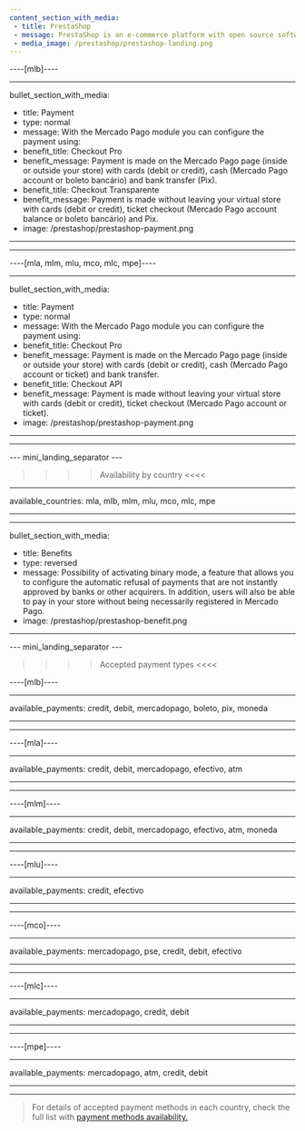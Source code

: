 ```yaml
---
content_section_with_media:
 - title: PrestaShop
 - message: PrestaShop is an e-commerce platform with open source software that allows any user to create and develop a commercial website. As official PrestaShop partners, we provide greater security and efficiency to your store.
 - media_image: /prestashop/prestashop-landing.png 
---
```

 
----[mlb]---- 

---
bullet_section_with_media:
 - title: Payment
 - type: normal
 - message: With the Mercado Pago module you can configure the payment using:
 - benefit_title: Checkout Pro
 - benefit_message: Payment is made on the Mercado Pago page (inside or outside your store) with cards (debit or credit), cash (Mercado Pago account or boleto bancário) and bank transfer (Pix).
 - benefit_title: Checkout Transparente
 - benefit_message: Payment is made without leaving your virtual store with cards (debit or credit), ticket checkout (Mercado Pago account balance or boleto bancário) and Pix.
 - image: /prestashop/prestashop-payment.png 
---
------------

----[mla, mlm, mlu, mco, mlc, mpe]----

---
bullet_section_with_media:
 - title: Payment
 - type: normal
 - message: With the Mercado Pago module you can configure the payment using:
 - benefit_title: Checkout Pro
 - benefit_message: Payment is made on the Mercado Pago page (inside or outside your store) with cards (debit or credit), cash (Mercado Pago account or ticket) and bank transfer.
 - benefit_title: Checkout API
 - benefit_message: Payment is made without leaving your virtual store with cards (debit or credit), ticket checkout (Mercado Pago account or ticket).
 - image: /prestashop/prestashop-payment.png 
---
------------

--- mini_landing_separator ---
 
>>>> Availability by country <<<<
---
available_countries: mla, mlb, mlm, mlu, mco, mlc, mpe

---

---
bullet_section_with_media:
 - title: Benefits
 - type: reversed
 - message: Possibility of activating binary mode, a feature that allows you to configure the automatic refusal of payments that are not instantly approved by banks or other acquirers. In addition, users will also be able to pay in your store without being necessarily registered in Mercado Pago.
 - image: /prestashop/prestashop-benefit.png
---
 
--- mini_landing_separator ---
 
>>>> Accepted payment types <<<<
 
----[mlb]----

---
available_payments: credit, debit, mercadopago, boleto, pix, moneda

---
------------

----[mla]---- 

---
available_payments: credit, debit, mercadopago, efectivo, atm

----
------------

----[mlm]---- 

---
available_payments: credit, debit, mercadopago, efectivo, atm, moneda

----
------------

----[mlu]---- 

---
available_payments: credit, efectivo

----
------------

----[mco]---- 

---
available_payments: mercadopago, pse, credit, debit, efectivo

----
------------

----[mlc]---- 

---
available_payments: mercadopago, credit, debit

----
------------

----[mpe]---- 

---
available_payments: mercadopago, atm, credit, debit

----
------------
> For details of accepted payment methods in each country, check the full list with [payment methods availability.](/developers/en/docs/sales-processing/payment-methods)